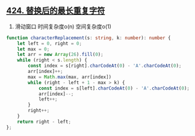 ## [424. 替换后的最长重复字符](https://leetcode.cn/problems/longest-repeating-character-replacement/)

1. 滑动窗口 时间复杂度o(n) 空间复杂度o(1)
```ts
function characterReplacement(s: string, k: number): number {
    let left = 0, right = 0;
    let max = 0;
    let arr = new Array(26).fill(0);
    while (right < s.length) {
        const index = s[right].charCodeAt(0) - 'A'.charCodeAt(0);
        arr[index]++;
        max = Math.max(max, arr[index])
        while (right - left + 1 - max > k) {
            const index = s[left].charCodeAt(0) - 'A'.charCodeAt(0);
            arr[index]--;
            left++;
        }
        right++;
    }
    return right - left;
};
```